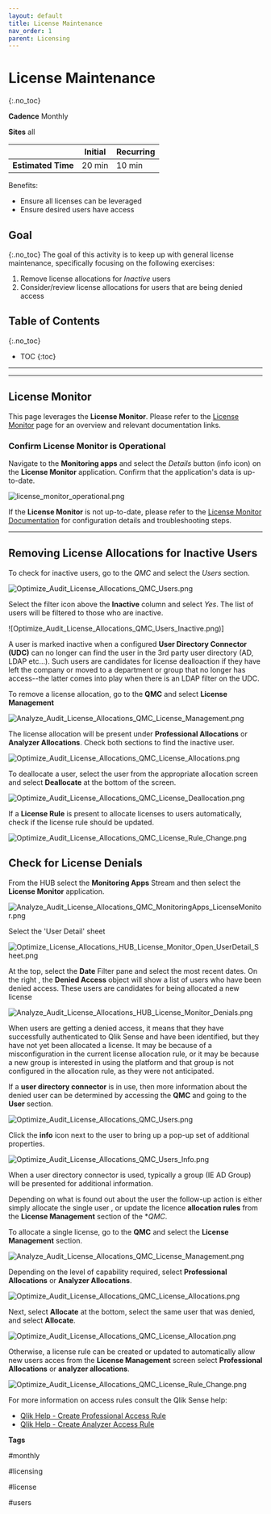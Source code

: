 ```yaml
---
layout: default
title: License Maintenance
nav_order: 1
parent: Licensing
---
```


# License Maintenance
{:.no_toc}

**Cadence** <span class="label cadence">Monthly</span>

**Sites** <span class="label all">all</span>

|                                  		                  | Initial | Recurring |
|---------------------------------------------------------|---------|-----------|
| <i class="far fa-clock fa-sm"></i> **Estimated Time**   | 20 min | 10 min    |

Benefits:

  - Ensure all licenses can be leveraged
  - Ensure desired users have access 

## Goal
{:.no_toc}
The goal of this activity is to keep up with general license maintenance, specifically focusing on the following exercises:

1. Remove license allocations for _Inactive_ users
2. Consider/review license allocations for users that are being denied access

## Table of Contents
{:.no_toc}

* TOC
{:toc}

-------------------------

-------------------------

## License Monitor

This page leverages the **License Monitor**. Please refer to the [License Monitor](../tooling/license_monitor.md) page for an overview and relevant documentation links.

### Confirm License Monitor is Operational

Navigate to the **Monitoring apps** and select the _Details_ button (info icon) on the **License Monitor** application. Confirm that the application's data is up-to-date.

![license_monitor_operational.png](images/license_monitor_operational.png)

If the **License Monitor** is not up-to-date, please refer to the [License Monitor Documentation](../tooling/license_monitor.md#documentation) for configuration details and troubleshooting steps.

-------------------------


## Removing License Allocations for Inactive Users

To check for inactive users, go to the _QMC_ and select the _Users_ section.

![Optimize_Audit_License_Allocations_QMC_Users.png](images/Optimize_Audit_License_Allocations_QMC_Users.png)

Select the filter icon above the **Inactive** column and select _Yes_. The list of users will be filtered to those who are inactive. 

![Optimize_Audit_License_Allocations_QMC_Users_Inactive.png)]

A user is marked inactive when a configured **User Directory Connector (UDC)** can no longer can find the user in the 3rd party user directory (AD, LDAP etc...).  Such users are candidates for license dealloaction if they have left the company or moved to a department or group that no longer has access--the latter comes into play when there is an LDAP filter on the UDC.

To remove a license allocation, go to the **QMC** and select **License Management**

![Analyze_Audit_License_Allocations_QMC_License_Management.png](images/Analyze_Audit_License_Allocations_QMC_License_Management.png)

The license allocation will be present under **Professional Allocations** or **Analyzer Allocations**. Check both sections to find the inactive user.

![Optimize_Audit_License_Allocations_QMC_License_Allocations.png](images/Optimize_Audit_License_Allocations_QMC_License_Allocations.png)

To deallocate a user, select the user from the appropriate allocation screen and select **Deallocate** at the bottom of the screen.

![Optimize_Audit_License_Allocations_QMC_License_Deallocation.png](images/Optimize_Audit_License_Allocations_QMC_License_Deallocation.png)

If a **License Rule** is present to allocate licenses to users automatically, check if the license rule should be updated. 

![Optimize_Audit_License_Allocations_QMC_License_Rule_Change.png](images/Optimize_Audit_License_Allocations_QMC_License_Rule_Change.png)

## Check for License Denials

From the HUB select the **Monitoring Apps** Stream and then select the **License Monitor** application.

![Analyze_Audit_License_Allocations_QMC_MonitoringApps_LicenseMonitor.png](images/Analyze_Audit_License_Allocations_QMC_MonitoringApps_LicenseMonitor.png)

Select the 'User Detail' sheet

![Optimize_License_Allocations_HUB_License_Monitor_Open_UserDetail_Sheet.png](images/Optimize_License_Allocations_HUB_License_Monitor_Open_UserDetail_Sheet.png)

At the top, select the **Date** Filter pane and select the most recent dates.  On the right , the **Denied Access** object will show a list of users who have been denied access. These users are candidates for being allocated a new license

![Analyze_Audit_License_Allocations_HUB_License_Monitor_Denials.png](images/Analyze_Audit_License_Allocations_HUB_License_Monitor_Denials.png)

When users are getting a denied access, it means that they have successfully authenticated to Qlik Sense and have been identified, but they have not yet been allocated a license. It may be because of a misconfiguration in the current license allocation rule, or it may be because a new group is interested in using the platform and that group is not configured in the allocation rule, as they were not anticipated.

If a **user directory connector** is in use, then more information about the denied user can be determined by accessing the **QMC** and going to the **User** section. 

![Optimize_Audit_License_Allocations_QMC_Users.png](images/Optimize_Audit_License_Allocations_QMC_Users.png)

Click the **info** icon next to the user to bring up a pop-up set of additional properties. 

![Optimize_Audit_License_Allocations_QMC_Users_Info.png](images/Optimize_Audit_License_Allocations_QMC_Users_Info.png)

When a user directory connector is used, typically a group (IE AD Group) will be presented for additional information.

Depending on what is found out about the user the follow-up action is either simply  allocate the single user , or update the licence **allocation rules** from the **License Management** section of the **QMC*.

To allocate a single license,  go to the **QMC** and select the **License Management** section.

![Analyze_Audit_License_Allocations_QMC_License_Management.png](images/Analyze_Audit_License_Allocations_QMC_License_Management.png)

Depending on the level of capability required, select **Professional Allocations** or **Analyzer Allocations**.

![Optimize_Audit_License_Allocations_QMC_License_Allocations.png](images/Optimize_Audit_License_Allocations_QMC_License_Allocations.png)

Next, select **Allocate** at the bottom, select the same user that was denied, and select **Allocate**.

![Optimize_Audit_License_Allocations_QMC_License_Allocation.png](images/Optimize_Audit_License_Allocations_QMC_License_Allocation.png)

Otherwise, a license rule can be created or updated to automatically allow new users acces from the **License Management** screen select **Professional Allocations** or **analyzer allocations**.  

![Optimize_Audit_License_Allocations_QMC_License_Rule_Change.png](images/Optimize_Audit_License_Allocations_QMC_License_Rule_Change.png)

For more information on access rules consult the Qlik Sense help:

- [Qlik Help - Create Professional Access Rule](https://help.qlik.com/en-US/sense-admin/February2020/Subsystems/DeployAdministerQSE/Content/Sense_DeployAdminister/QSEoW/Administer_QSEoW/Managing_QSEoW/create-professional-access-rule.htm)
- [Qlik Help - Create Analyzer Access Rule](https://help.qlik.com/en-US/sense-admin/February2020/Subsystems/DeployAdministerQSE/Content/Sense_DeployAdminister/QSEoW/Administer_QSEoW/Managing_QSEoW/create-analyzer-access-rule.htm)

**Tags**

#monthly

#licensing

#license

#users

&nbsp;
